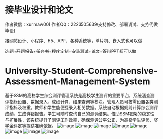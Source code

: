 # 接毕业设计和论文
作者微信：xunmaw001  作者QQ：2223505639(支持修改、部署调试、支持代做毕设)

接网站设计、小程序、H5、APP、各种系统等，单片机、嵌入式也可以做

选题+开题报告+任务书+程序定制+安装测试+论文+答辩PPT都可以做
# University-Student-Comprehensive-Assessment-Management-System
基于SSM的高校学生综合测评管理系统是高校学生测评的重要平台。系统涵盖测评指标设置、数据录入、成绩计算、结果查询等模块。管理人员可按需设置各类测评指标及权重，教师和学生能便捷录入相关数据。系统自动根据规则计算综合测评成绩，生成详细报告。学生可随时查询自己的测评结果。借助SSM框架的稳定性与扩展性，该系统提升了测评工作效率，确保测评公平公正，为高校学生评优、奖学金评定等提供准确依据。
![image](https://github.com/user-attachments/assets/f1718e4f-07c4-4560-89d1-5dd9e2b5745d)
![image](https://github.com/user-attachments/assets/8a657de9-2f41-4cf2-a96d-e50df6502e6b)
![image](https://github.com/user-attachments/assets/af2e4ed9-2556-4a7f-958c-d67a4d1e47ad)
![image](https://github.com/user-attachments/assets/9e73aa6e-879e-477c-ba3f-040fb7b5ed6e)
![image](https://github.com/user-attachments/assets/432f083b-c5bf-47b1-a0ea-50cfa378a13c)
![image](https://github.com/user-attachments/assets/9f2b9abf-bcad-4d4b-b40d-8b252583f986)
![image](https://github.com/user-attachments/assets/9fbfc4e6-a275-4e13-a826-81cd8f780aa2)
![image](https://github.com/user-attachments/assets/e76de10f-5739-4dff-8086-f154e423a8e2)

